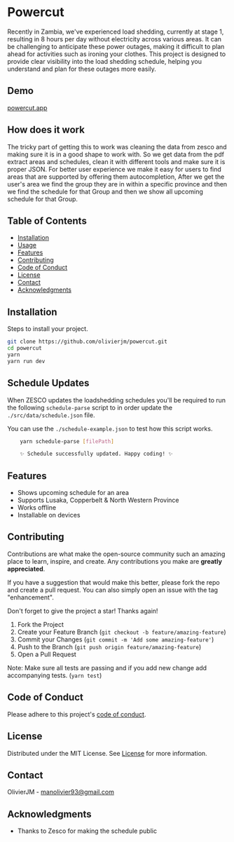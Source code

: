 
# Powercut

Recently in Zambia, we've experienced load shedding, currently at stage 1, resulting in 8 hours per day without electricity across various areas. It can be challenging to anticipate these power outages, making it difficult to plan ahead for activities such as ironing your clothes. This project is designed to provide clear visibility into the load shedding schedule, helping you understand and plan for these outages more easily.

## Demo

[powercut.app](powercut.app)

## How does it work

The tricky part of getting this to work was cleaning the data from zesco and making sure it is in a good shape to work with. 
So we get data from the pdf extract areas and schedules, clean it with different tools and make sure it is proper JSON. For better user experience we make it easy for users to find areas that are supported by offering them autocompletion, After we get the user's area we find the group they are in within a specific province and then we find the schedule for that Group and then we show all upcoming schedule for that Group.  

## Table of Contents

- [Installation](#installation)
- [Usage](#usage)
- [Features](#features)
- [Contributing](#contributing)
- [Code of Conduct](#code-of-conduct)
- [License](#license)
- [Contact](#contact)
- [Acknowledgments](#acknowledgments)

## Installation

Steps to install your project.

```bash
git clone https://github.com/olivierjm/powercut.git
cd powercut
yarn
yarn run dev
```

## Schedule Updates

When ZESCO updates the loadshedding schedules you'll be required to run the following `schedule-parse` script to in order update the `./src/data/schedule.json` file.

You can use the `./schedule-example.json` to test how this script works.

```bash
    yarn schedule-parse [filePath]

    ✨ Schedule successfully updated. Happy coding! ✨
```

## Features

- Shows upcoming schedule for an area
- Supports Lusaka, Copperbelt & North Western Province
- Works offline
- Installable on devices

## Contributing

Contributions are what make the open-source community such an amazing place to learn, inspire, and create. Any contributions you make are **greatly appreciated**.

If you have a suggestion that would make this better, please fork the repo and create a pull request. You can also simply open an issue with the tag "enhancement".

Don't forget to give the project a star! Thanks again!

1. Fork the Project
2. Create your Feature Branch (`git checkout -b feature/amazing-feature`)
3. Commit your Changes (`git commit -m 'Add some amazing-feature'`)
4. Push to the Branch (`git push origin feature/amazing-feature`)
5. Open a Pull Request

Note: Make sure all tests are passing and if you add new change add accompanying tests. (`yarn test`)

## Code of Conduct

Please adhere to this project's [code of conduct](CODE_OF_CONDUCT.md).

## License

Distributed under the MIT License. See [License](LICENSE.md) for more information.

## Contact

OlivierJM - manolivier93@gmail.com

## Acknowledgments

- Thanks to Zesco for making the schedule public

